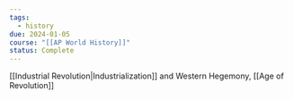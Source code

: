 ```yaml
---
tags:
  - history
due: 2024-01-05
course: "[[AP World History]]"
status: Complete
---
```

[[Industrial Revolution|Industrialization]] and Western Hegemony, [[Age of Revolution]]